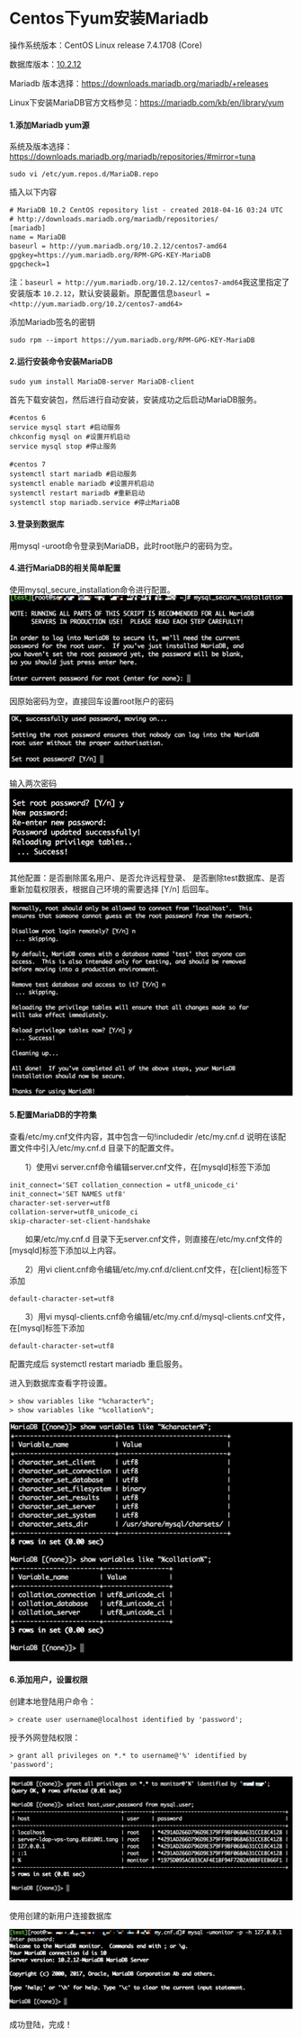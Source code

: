 # Centos下yum安装Mariadb 

操作系统版本：CentOS Linux release 7.4.1708 (Core) 

数据库版本：[10.2.12](https://downloads.mariadb.org/mariadb/10.2.12/)

Mariadb 版本选择：https://downloads.mariadb.org/mariadb/+releases

Linux下安装MariaDB官方文档参见：https://mariadb.com/kb/en/library/yum



#### 1.添加Mariadb yum源

系统及版本选择：<https://downloads.mariadb.org/mariadb/repositories/#mirror=tuna>

```shell
sudo vi /etc/yum.repos.d/MariaDB.repo
```

插入以下内容

```shell
# MariaDB 10.2 CentOS repository list - created 2018-04-16 03:24 UTC
# http://downloads.mariadb.org/mariadb/repositories/
[mariadb]
name = MariaDB
baseurl = http://yum.mariadb.org/10.2.12/centos7-amd64
gpgkey=https://yum.mariadb.org/RPM-GPG-KEY-MariaDB
gpgcheck=1
```

注：`baseurl = http://yum.mariadb.org/10.2.12/centos7-amd64`我这里指定了安装版本 `10.2.12`，默认安装最新。原配置信息`baseurl = <http://yum.mariadb.org/10.2/centos7-amd64>`

添加Mariadb签名的密钥

```shell
sudo rpm --import https://yum.mariadb.org/RPM-GPG-KEY-MariaDB
```



#### 2.运行安装命令安装MariaDB

```shell
sudo yum install MariaDB-server MariaDB-client
```

首先下载安装包，然后进行自动安装，安装成功之后启动MariaDB服务。

```shell
#centos 6
service mysql start #启动服务
chkconfig mysql on #设置开机启动
service mysql stop #停止服务

#centos 7
systemctl start mariadb #启动服务
systemctl enable mariadb #设置开机启动
systemctl restart mariadb #重新启动
systemctl stop mariadb.service #停止MariaDB
```

#### 3.登录到数据库

用mysql -uroot命令登录到MariaDB，此时root账户的密码为空。

#### 4.进行MariaDB的相关简单配置

使用mysql_secure_installation命令进行配置。　　![img](../imgs/mariadb001.png)

因原始密码为空，直接回车设置root账户的密码

![img](../imgs/mariadb002.png)

输入两次密码　　![img](../imgs/mariadb003.png)

其他配置：是否删除匿名用户、是否允许远程登录、 是否删除test数据库、是否重新加载权限表，根据自己环境的需要选择 [Y/n] 后回车。

![img](../imgs/mariadb004.png)



#### 5.配置MariaDB的字符集

查看/etc/my.cnf文件内容，其中包含一句!includedir /etc/my.cnf.d 说明在该配置文件中引入/etc/my.cnf.d 目录下的配置文件。

　　1）使用vi server.cnf命令编辑server.cnf文件，在[mysqld]标签下添加

```shell
init_connect='SET collation_connection = utf8_unicode_ci'
init_connect='SET NAMES utf8'
character-set-server=utf8
collation-server=utf8_unicode_ci
skip-character-set-client-handshake
```

　　如果/etc/my.cnf.d 目录下无server.cnf文件，则直接在/etc/my.cnf文件的[mysqld]标签下添加以上内容。

　　2）用vi  client.cnf命令编辑/etc/my.cnf.d/client.cnf文件，在[client]标签下添加 

```shell
default-character-set=utf8
```

　　3）用vi  mysql-clients.cnf命令编辑/etc/my.cnf.d/mysql-clients.cnf文件，在[mysql]标签下添加 

```shell
default-character-set=utf8
```

配置完成后 systemctl restart mariadb 重启服务。

进入到数据库查看字符设置。

```mariadb
> show variables like "%character%";
> show variables like "%collation%";
```

![img](../imgs/mariadb005.png)



#### 6.添加用户，设置权限

创建本地登陆用户命令：

```mariadb
> create user username@localhost identified by 'password';
```

授予外网登陆权限：

```mariadb
> grant all privileges on *.* to username@'%' identified by 'password';
```

![img](../imgs/mariadb006.png)

使用创建的新用户连接数据库

![imgs](../imgs/mariadb007.png)

成功登陆，完成！